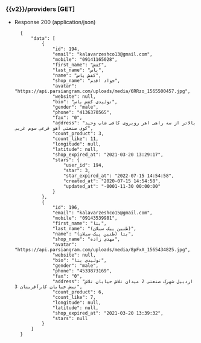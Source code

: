 ### {{v2}}/providers [GET]


        
+ Response 200 (application/json)

        {
            "data": [
                {
                    "id": 194,
                    "email": "kalavarzeshco13@gmail.com",
                    "mobile": "09141165028",
                    "first_name": "کفش",
                    "last_name": "یاس",
                    "name": "کفش یاس",
                    "shop_name": "جواد اقدم",
                    "avatar": "https://api.parsiangram.com/uploads/media/6RRzo_1565500457.jpg",
                    "website": null,
                    "bio": "تولیدی کفش یاس",
                    "gender": "male",
                    "phone": "4136370565",
                    "fax": "0",
                    "address": "بالاتر از سه راهی اهر روبروی کافی شاپ وحید کوی صنعتی آهو فرعی سوم غربی",
                    "count_product": 3,
                    "count_like": 11,
                    "longitude": null,
                    "latitude": null,
                    "shop_expired_at": "2021-03-20 13:29:17",
                    "stars": {
                        "user_id": 194,
                        "star": 3,
                        "star_expired_at": "2022-07-15 14:54:58",
                        "created_at": "2020-07-15 14:54:58",
                        "updated_at": "-0001-11-30 00:00:00"
                    }
                },
                {
                    "id": 196,
                    "email": "kalavarzeshco15@gmail.com",
                    "mobile": "09143539981",
                    "first_name": "بتا",
                    "last_name": "(طنین پیک سبلان)",
                    "name": "بتا (طنین پیک سبلان)",
                    "shop_name": "مهدی زاده",
                    "avatar": "https://api.parsiangram.com/uploads/media/8pFxX_1565434825.jpg",
                    "website": null,
                    "bio": "تولیدی بتا",
                    "gender": "male",
                    "phone": "4533873169",
                    "fax": "0",
                    "address": "اردبیل شهرک صنعتی 2 میدان تلاش خیابان تلاش نبش خیابان کارآفرینان 3",
                    "count_product": 6,
                    "count_like": 7,
                    "longitude": null,
                    "latitude": null,
                    "shop_expired_at": "2021-03-20 13:39:32",
                    "stars": null
                }
            ]
        }
